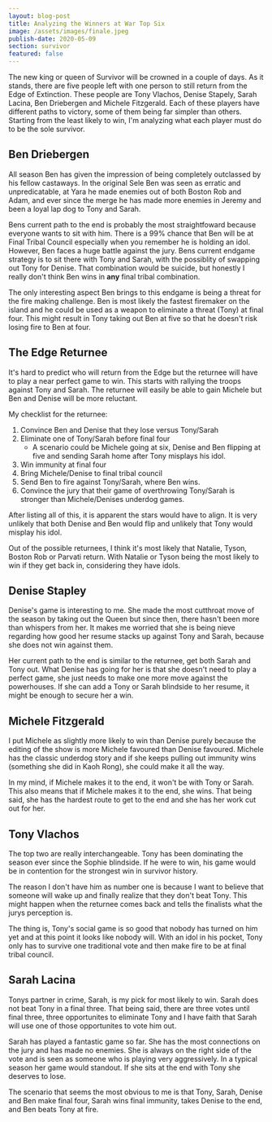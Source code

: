 ```yaml
---
layout: blog-post
title: Analyzing the Winners at War Top Six
image: /assets/images/finale.jpeg
publish-date: 2020-05-09
section: survivor
featured: false
---
```


The new king or queen of Survivor will be crowned in a couple of days. As it stands,
there are five people left with one person to still return from the Edge of Extinction. These people are Tony Vlachos, Denise Stapely, Sarah Lacina, Ben Driebergen and Michele Fitzgerald. Each of these players have different paths to victory, some of them being far simpler than others. Starting from the least likely to win, I'm analyzing what each player must do to be the sole survivor.

## Ben Driebergen

All season Ben has given the impression of being completely outclassed by his fellow castaways. In the original Sele Ben was seen as erratic and unpredicatable, at Yara he made enemies out of both Boston Rob and Adam, and ever since the merge he has made more enemies in Jeremy and been a loyal lap dog to Tony and Sarah. 

Bens current path to the end is probably the most straightfoward because everyone wants to sit with him. There is a 99% chance that Ben will be at Final Tribal Council especially when you remember he is holding an idol. However, Ben faces a huge battle against the jury. Bens current endgame strategy is to sit there with Tony and Sarah, with the possiblity of swapping out Tony for Denise. That combination would be suicide, but honestly I really don't think Ben wins in **any** final tribal combination.

The only interesting aspect Ben brings to this endgame is being a threat for the fire making challenge. Ben is most likely the fastest firemaker on the island and he could be used as a weapon to eliminate a threat (Tony) at final four. This might result in Tony taking out Ben at five so that he doesn't risk losing fire to Ben at four.

## The Edge Returnee

It's hard to predict who will return from the Edge but the returnee will have to play a near perfect game to win. This starts with rallying the troops against Tony and Sarah. The returnee will easily be able to gain Michele but Ben and Denise will be more reluctant.

My checklist for the returnee:
1. Convince Ben and Denise that they lose versus Tony/Sarah
2. Eliminate one of Tony/Sarah before final four
    * A scenario could be Michele going at six, Denise and Ben flipping at five and sending Sarah home after Tony misplays his idol.
3. Win immunity at final four
4. Bring Michele/Denise to final tribal council
5. Send Ben to fire against Tony/Sarah, where Ben wins.
6. Convince the jury that their game of overthrowing Tony/Sarah is stronger than Michele/Denises underdog games.

After listing all of this, it is apparent the stars would have to align. It is very unlikely that both Denise and Ben would flip and unlikely that Tony would misplay his idol.

Out of the possible returnees, I think it's most likely that Natalie, Tyson, Boston Rob or Parvati return. With Natalie or Tyson being the most likely to win if they get back in, considering they have idols.

## Denise Stapley

Denise's game is interesting to me. She made the most cutthroat move of the season by taking out the Queen but since then, there hasn't been more than whispers from her. It makes me worried that she is being nieve regarding how good her resume stacks up against Tony and Sarah, because she does not win against them. 

Her current path to the end is similar to the returnee, get both Sarah and Tony out. What Denise has going for her is that she doesn't need to play a perfect game, she just needs to make one more move against the powerhouses. If she can add a Tony or Sarah blindside to her resume, it might be enough to secure her a win.

## Michele Fitzgerald

I put Michele as slightly more likely to win than Denise purely because the editing of the show is more Michele favoured than Denise favoured. Michele has the classic underdog story and if she keeps pulling out immunity wins (something she did in Kaoh Rong), she could make it all the way. 

In my mind, if Michele makes it to the end, it won't be with Tony or Sarah. This also means that if Michele makes it to the end, she wins. That being said, she has the hardest route to get to the end and she has her work cut out for her.

## Tony Vlachos

The top two are really interchangeable. Tony has been dominating the season ever since the Sophie blindside. If he were to win, his game would be in contention for the strongest win in survivor history. 

The reason I don't have him as number one is because I want to believe that someone will wake up and finally realize that they don't beat Tony. This might happen when the returnee comes back and tells the finalists what the jurys perception is. 

The thing is, Tony's social game is so good that nobody has turned on him yet and at this point it looks like nobody will. With an idol in his pocket, Tony only has to survive one traditional vote and then make fire to be at final tribal council.

## Sarah Lacina

Tonys partner in crime, Sarah, is my pick for most likely to win. Sarah does not beat Tony in a final three. That being said, there are three votes until final three, three opportunites to eliminate Tony and I have faith that Sarah will use one of those opportunites to vote him out.

Sarah has played a fantastic game so far. She has the most connections on the jury and has made no enemies. She is always on the right side of the vote and is seen as someone who is playing very aggressively. In a typical season her game would standout. If she sits at the end with Tony she deserves to lose.

The scenario that seems the most obvious to me is that Tony, Sarah, Denise and Ben make final four, Sarah wins final immunity, takes Denise to the end, and Ben beats Tony at fire.